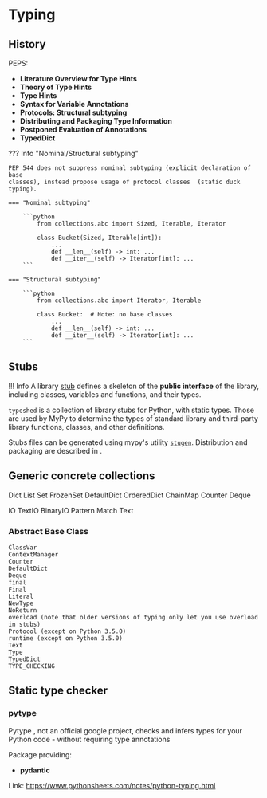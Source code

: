 # Typing

## History

PEPS:

- **Literature Overview for Type Hints** <badge-pep nr='482'></badge-pep>
- **Theory of Type Hints** <badge-pep nr='483'></badge-pep>
- **Type Hints** <badge-pep nr='484'></badge-pep> <badge-stars repo='python/typing'></badge-stars>
- **Syntax for Variable Annotations** <badge-pep nr='526'></badge-pep>
- **Protocols: Structural subtyping** <badge-pep nr='544'></badge-pep>
- **Distributing and Packaging Type Information** <badge-pep nr='561'></badge-pep>
- **Postponed Evaluation of Annotations** <badge-pep nr='563'></badge-pep>
- **TypedDict** <badge-pep nr='589'></badge-pep>

??? Info "Nominal/Structural subtyping"

    PEP 544 does not suppress nominal subtyping (explicit declaration of base
    classes), instead propose usage of protocol classes  (static duck typing).

    === "Nominal subtyping"

        ```python
            from collections.abc import Sized, Iterable, Iterator

            class Bucket(Sized, Iterable[int]):
                ...
                def __len__(self) -> int: ...
                def __iter__(self) -> Iterator[int]: ...
        ```

    === "Structural subtyping"

        ```python
            from collections.abc import Iterator, Iterable

            class Bucket:  # Note: no base classes
                ...
                def __len__(self) -> int: ...
                def __iter__(self) -> Iterator[int]: ...
        ```

## Stubs

!!! Info
    A library [stub](https://www.python.org/dev/peps/pep-0484/#stub-files) defines a skeleton of the **public interface** of the library, including classes, variables and functions, and their types.

`typeshed` <badge-stars repo='python/typeshed'></badge-stars> is a collection of library stubs for Python, with static types. Those are used by MyPy <badge-stars repo='python/mypy'></badge-stars> <badge-doc href='https://mypy.readthedocs.io'></badge-doc> to determine the types of standard library and third-party library functions, classes, and other definitions.

Stubs files can be generated using mypy's utility [`stugen`](https://mypy.readthedocs.io/en/stable/stubgen.html). Distribution and packaging are described in <badge-pep nr='561'></badge-pep>.


## Generic concrete collections

Dict
List
Set
FrozenSet
DefaultDict
OrderedDict
ChainMap
Counter
Deque

IO
TextIO
BinaryIO
Pattern
Match
Text

### Abstract Base Class



    ClassVar
    ContextManager
    Counter
    DefaultDict
    Deque
    final
    Final
    Literal
    NewType
    NoReturn
    overload (note that older versions of typing only let you use overload in stubs)
    Protocol (except on Python 3.5.0)
    runtime (except on Python 3.5.0)
    Text
    Type
    TypedDict
    TYPE_CHECKING


## Static type checker

### pytype

Pytype <badge-stars repo='google/pytype'></badge-stars> <badge-doc
href='https://google.github.io/pytype'></badge-doc>, not an official google project, checks and infers types for your Python code - without requiring type annotations


Package providing:

- <b>pydantic</b> <badge-stars repo='samuelcolvin/pydantic'></badge-stars> <badge-doc
href="https://pydantic-docs.helpmanual.io/"></badge-doc>

Link: https://www.pythonsheets.com/notes/python-typing.html
